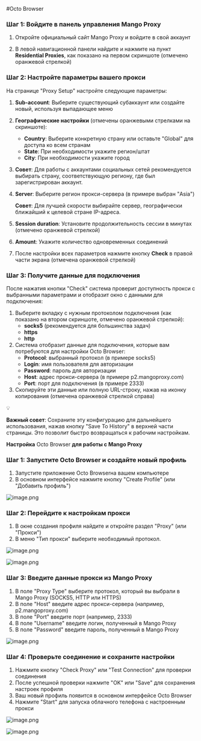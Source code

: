 #Octo Browser
### **Шаг 1: Войдите в панель управления Mango Proxy**

1. Откройте официальный сайт Mango Proxy и войдите в свой аккаунт
2. В левой навигационной панели найдите и нажмите на пункт **Residential Proxies**, как показано на первом скриншоте (отмечено оранжевой стрелкой)
    
    [](https://lh7-rt.googleusercontent.com/docsz/AD_4nXf5saVEfuZbmWM-uMPWMLBXJGLqw7JVd-s55ZrGxQs5VsGp2kd85Oa_PsFt0_oElaADlo6ZB10KZdhlim5f6D73dtEMNI-Y8oz6kCLlc7LP4v5ui_WRRx17RP-PuZkYPFbHeS8dRw?key=ENOWTdSmaNdcGPBAUeeI9k1K)
    

### **Шаг 2: Настройте параметры вашего прокси**

На странице "Proxy Setup" настройте следующие параметры:

[](https://lh7-rt.googleusercontent.com/docsz/AD_4nXdYpqlRJZKQ6YGYejvGCei0gXgk65KDjmHPL_ZepUWLl5kBlG796j61n5WcEsBXFQgsr0IEcR1IyNidwZDBiiV_gdABu5WgWKahSSDDSzT5d8UJCgKJ0RNpsYMseeQP5Ufn0W5B?key=ENOWTdSmaNdcGPBAUeeI9k1K)

1. **Sub-account**: Выберите существующий субаккаунт или создайте новый, используя выпадающее меню
2. **Географические настройки** (отмечены оранжевыми стрелками на скриншоте):
    - **Country**: Выберите конкретную страну или оставьте "Global" для доступа ко всем странам
    - **State**: При необходимости укажите регион/штат
    - **City**: При необходимости укажите город
3. **Совет**: Для работы с аккаунтами социальных сетей рекомендуется выбирать страну, соответствующую региону, где был зарегистрирован аккаунт.
4. **Server**: Выберите регион прокси-сервера (в примере выбран "Asia")
    
    **Совет**: Для лучшей скорости выбирайте сервер, географически ближайший к целевой стране IP-адреса.
    
5. **Session duration**: Установите продолжительность сессии в минутах (отмечено оранжевой стрелкой)
6. **Amount**: Укажите количество одновременных соединений
7. После настройки всех параметров нажмите кнопку **Check** в правой части экрана (отмечена оранжевой стрелкой)

### **Шаг 3: Получите данные для подключения**

После нажатия кнопки "Check" система проверит доступность прокси с выбранными параметрами и отобразит окно с данными для подключения:

[](https://lh7-rt.googleusercontent.com/docsz/AD_4nXdOre6om1doTsucOZiS5nuy4LMr9L2E1XRxsPJvVeilyBGpxWWFbJ40LFtv6S76rWgVVfQS-86iR5COK8-Uji4tVpN7HYtTK6jljQrZVZVxURtE7qsEqKTl8Nu5Ic6YT8Sny-Pu?key=ENOWTdSmaNdcGPBAUeeI9k1K)

1. Выберите вкладку с нужным протоколом подключения (как показано на втором скриншоте, отмечено оранжевой стрелкой):
    - **socks5** (рекомендуется для большинства задач)
    - **https**
    - **http**
2. Система отобразит данные для подключения, которые вам потребуются для настройки Octo Browser:
    - **Protocol**: выбранный протокол (в примере socks5)
    - **Login**: имя пользователя для авторизации
    - **Password**: пароль для авторизации
    - **Host**: адрес прокси-сервера (в примере p2.mangoproxy.com)
    - **Port**: порт для подключения (в примере 2333)
3. Скопируйте эти данные или полную URL-строку, нажав на иконку копирования (отмечена оранжевой стрелкой справа)

<aside>
💡

**Важный совет**: Сохраните эту конфигурацию для дальнейшего использования, нажав кнопку "Save To History" в верхней части страницы. Это позволит быстро возвращаться к рабочим настройкам.

</aside>

**Настройка** Octo Browser **для работы с Mango Proxy**

### **Шаг 1: Запустите** Octo Browser **и создайте новый профиль**

1. Запустите приложение Octo Browserна вашем компьютере
2. В основном интерфейсе нажмите кнопку "Create Profile" (или "Добавить профиль")

![image.png](attachment:8bf4faa5-bfe5-4192-849e-973af9713a89:image.png)

### **Шаг 2: Перейдите к настройкам прокси**

1. В окне создания профиля найдите и откройте раздел "Proxy" (или "Прокси")
2. В меню "Тип прокси" выберите необходимый протокол.

![image.png](attachment:0c13a68a-e658-4ced-bf56-204862e7732a:image.png)

![image.png](attachment:2c7bea37-49b9-4219-9ad2-bc69e2283863:image.png)

### **Шаг 3: Введите данные прокси из Mango Proxy**

1. В поле "Proxy Type" выберите протокол, который вы выбрали в Mango Proxy (SOCKS5, HTTP или HTTPS)
2. В поле "Host" введите адрес прокси-сервера (например, p2.mangoproxy.com)
3. В поле "Port" введите порт (например, 2333)
4. В поле "Username" введите логин, полученный в Mango Proxy
5. В поле "Password" введите пароль, полученный в Mango Proxy

![image.png](attachment:b7e03f20-e27d-4b94-bf04-5a13348a146d:image.png)

### **Шаг 4: Проверьте соединение и сохраните настройки**

1. Нажмите кнопку "Check Proxy" или "Test Connection" для проверки соединения
2. После успешной проверки нажмите "OK" или "Save" для сохранения настроек профиля
3. Ваш новый профиль появится в основном интерфейсе Octo Browser
4. Нажмите "Start" для запуска облачного телефона с настроенным прокси

![image.png](attachment:187565d8-d3d6-4059-a0e5-0933bfe3453b:image.png)

![image.png](attachment:7c0056e1-1b96-471f-b031-66df889c8ad4:image.png)
